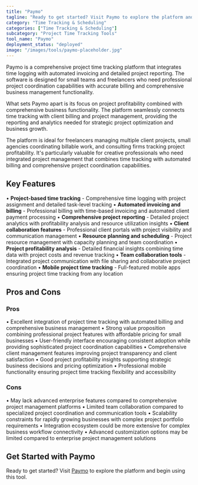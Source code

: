 ```yaml
---
title: "Paymo"
tagline: "Ready to get started? Visit Paymo to explore the platform and begin using thi..."
category: "Time Tracking & Scheduling"
categories: ["Time Tracking & Scheduling"]
subcategory: "Project Time Tracking Tools"
tool_name: "Paymo"
deployment_status: "deployed"
image: "/images/tools/paymo-placeholder.jpg"
---
```

Paymo is a comprehensive project time tracking platform that integrates time logging with automated invoicing and detailed project reporting. The software is designed for small teams and freelancers who need professional project coordination capabilities with accurate billing and comprehensive business management functionality.

What sets Paymo apart is its focus on project profitability combined with comprehensive business functionality. The platform seamlessly connects time tracking with client billing and project management, providing the reporting and analytics needed for strategic project optimization and business growth.

The platform is ideal for freelancers managing multiple client projects, small agencies coordinating billable work, and consulting firms tracking project profitability. It's particularly valuable for creative professionals who need integrated project management that combines time tracking with automated billing and comprehensive project coordination capabilities.

## Key Features

• **Project-based time tracking** - Comprehensive time logging with project assignment and detailed task-level tracking
• **Automated invoicing and billing** - Professional billing with time-based invoicing and automated client payment processing
• **Comprehensive project reporting** - Detailed project analytics with profitability analysis and resource utilization insights
• **Client collaboration features** - Professional client portals with project visibility and communication management
• **Resource planning and scheduling** - Project resource management with capacity planning and team coordination
• **Project profitability analysis** - Detailed financial insights combining time data with project costs and revenue tracking
• **Team collaboration tools** - Integrated project communication with file sharing and collaborative project coordination
• **Mobile project time tracking** - Full-featured mobile apps ensuring project time tracking from any location

## Pros and Cons

### Pros
• Excellent integration of project time tracking with automated billing and comprehensive business management
• Strong value proposition combining professional project features with affordable pricing for small businesses
• User-friendly interface encouraging consistent adoption while providing sophisticated project coordination capabilities
• Comprehensive client management features improving project transparency and client satisfaction
• Good project profitability insights supporting strategic business decisions and pricing optimization
• Professional mobile functionality ensuring project time tracking flexibility and accessibility

### Cons
• May lack advanced enterprise features compared to comprehensive project management platforms
• Limited team collaboration compared to specialized project coordination and communication tools
• Scalability constraints for rapidly growing businesses with complex project portfolio requirements
• Integration ecosystem could be more extensive for complex business workflow connectivity
• Advanced customization options may be limited compared to enterprise project management solutions

## Get Started with Paymo

Ready to get started? Visit [Paymo](https://paymoapp.com) to explore the platform and begin using this tool.